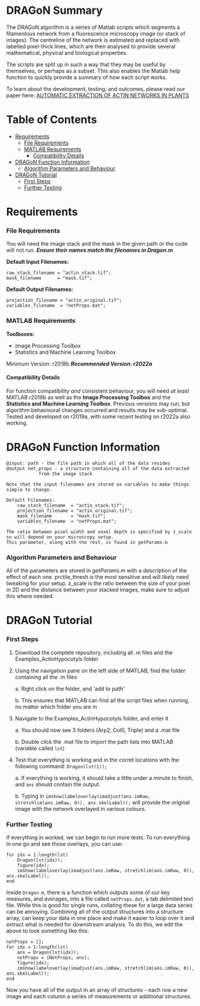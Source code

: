 # DRAGoN Summary
The DRAGoN algorithm is a series of Matlab scripts which segments a filamentous network from a fluorescence microscopy image (or stack of images). The centreline of the network is estimated and replaced with labelled pixel-thick lines, which are then analysed to provide several mathematical, physical and biological properties.

The scripts are split up in such a way that they may be useful by themselves, or perhaps as a subset. This also enables the Matlab help function to quickly provide a summary of how each script works.

To learn about the development, testing, and outcomes, please read our paper here: [AUTOMATIC EXTRACTION OF ACTIN NETWORKS IN PLANTS](https://doi.org/10.1101/2023.01.18.524528 "preprint link")



# Table of Contents

- [Requirements](#requirements)
  - [File Requirements](#file-requirements)
  - [MATLAB Requirements](#matlab-requirements)
    - [Compatibility Details](#compatibility-details)
- [DRAGoN Function Information](#dragon-function-information)
  - [Algorithm Parameters and Behaviour](#algorithm-parameters-and-behaviour)
- [DRAGoN Tutorial](#dragon-tutorial)
  - [First Steps](#first-steps)
  - [Further Testing](#further-testing)

# Requirements
### File Requirements
You will need the image stack and the mask in the given path or the code will not run. ***Ensure their names match the filenames in Dragon.m***

**Default Input Filenames:**
```
raw_stack_filename = "actin_stack.tif";
mask_filename      = "mask.tif";
```

**Default Output Filenames:**
```
projection_filename = "actin_original.tif";
variables_filename  = "netProps.mat";
```


### MATLAB Requirements
**Toolboxes:**
  + Image Processing Toolbox
  + Statistics and Machine Learning Toolbox

Minimum Version: r2018b
***Recommended Version: r2022a***

#### Compatibility Details
For function compatibility *and* consistent behaviour, you will need *at least* MATLAB r2018b as well as the **Image Processing Toolbox** and the **Statistics and Machine Learning Toolbox**. Previous versions may run, but algorithm behavioural changes occurred and results may be sub-optimal. Tested and developed on r2019a, with some recent testing on r2022a also working.

# DRAGoN Function Information
```
@input: path - the file path in which all of the data resides
@output net_props - a structure containing all of the data extracted
		    from the image stack

Note that the input filenames are stored as variables to make things simple to change. 

Default Filenames:
    raw_stack_filename  = "actin_stack.tif";
    projection_filename = "actin_original.tif";
    mask_filename       = "mask.tif";
    variables_filename  = "netProps.mat";

The ratio between pixel width and voxel depth is specified by z_scale so will depend on your microscopy setup.
This parameter, along with the rest, is found in getParams.m
```

### Algorithm Parameters and Behaviour
All of the parameters are stored in *getParams.m* with a description of the effect of each one. prctile_thresh is the most sensitive and will likely need tweaking for your setup. z_scale is the ratio between the size of your pixel in 2D and the distance between your stacked images, make sure to adjust this where needed.


# DRAGoN Tutorial
### First Steps
1. Download the complete repository, including all .m files and the Examples_ActinHypocotyls folder
2. Using the navigation pane on the left side of MATLAB, find the folder containing all the .m files
 
	a. Right click on the folder, and 'add to path'
	
	b. This ensures that MATLAB can find all the script files when running, no matter which folder you are in
	
3. Navigate to the Examples_ActinHypocotyls folder, and enter it

	a. You should now see 3 folders (Arp2, Col0, Triple) and a .mat file
	
	b. Double click the .mat file to import the path lists into MATLAB (variable called `lst`)

4. Test that everything is working and in the corret locations with the following command: `Dragon(lst(1));`

	a. If everything is working, it should take a little under a minute to finish, and `ans` should contain the output.
	
	b. Typing in `imshow(labeloverlay(imadjust(ans.imRaw, stretchlim(ans.imRaw, 0)), ans.skelLabel));` will provide the original image with the network overlayed in various colours.



### Further Testing
If everything in <First Steps> worked, we can begin to run more tests. To run everything in one go and see those overlays, you can use:
```
for idx = 1:length(lst)
	Dragon(lst(idx));
	figure(idx);
	imshow(labeloverlay(imadjust(ans.imRaw, stretchlim(ans.imRaw, 0)), ans.skelLabel));
end
```

Inside `Dragon.m`, there is a function which outputs some of our key measures, and averages, into a file called `netProps.dat`, a tab delimited text file. While this is good for single runs, collating these for a large data series can be annoying. Combining all of the output structures into a structure array, can keep your data in one place and make it easier to loop over it and extract what is needed for downstream analysis. To do this, we edit the above to look something like this:
```
netProps = [];
for idx = 1:length(lst)
	ans = Dragon(lst(idx));
	netProps = [NetProps; ans];
	figure(idx);
	imshow(labeloverlay(imadjust(ans.imRaw, stretchlim(ans.imRaw, 0)), ans.skelLabel));
end
```
Now you have all of the output in an array of structures - each row a new image and each column a series of measurements or additional structures.
